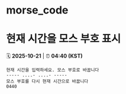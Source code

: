 # morse_code
# 현재 시간을 모스 부호 표시
<!-- MORSE_TIME_START -->
🗓️ **2025-10-21** | ⏰ **04:40 (KST)**

```
현재 시간을 입력하세요. 모스 부호로 바꿉니다
----- ....- ....- -----
모스 부호를 다시 현재 시간으로 바꿉니다
0440
```
<!-- MORSE_TIME_END -->
